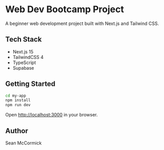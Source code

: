 # Web Dev Bootcamp Project

A beginner web development project built with Next.js and Tailwind CSS.

## Tech Stack

- Next.js 15
- TailwindCSS 4
- TypeScript
- Supabase

## Getting Started

```bash
cd my-app
npm install
npm run dev
```

Open [http://localhost:3000](http://localhost:3000) in your browser.

## Author

Sean McCormick

